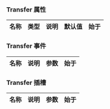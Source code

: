 ### Transfer 属性

| 名称 | 类型 | 说明 | 默认值 | 始于 |
| ---- | ---- | ---- | ------ | ---- |

### Transfer 事件

| 名称 | 说明 | 参数 | 始于 |
| ---- | ---- | ---- | ---- |

### Transfer 插槽

| 名称 | 说明 | 参数 | 始于 |
| ---- | ---- | ---- | ---- |
